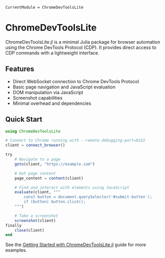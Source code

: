```@meta
CurrentModule = ChromeDevToolsLite
```

# ChromeDevToolsLite

ChromeDevToolsLite.jl is a minimal Julia package for browser automation using the Chrome DevTools Protocol (CDP). It provides direct access to CDP commands with a lightweight interface.

## Features

- Direct WebSocket connection to Chrome DevTools Protocol
- Basic page navigation and JavaScript evaluation
- DOM manipulation via JavaScript
- Screenshot capabilities
- Minimal overhead and dependencies

## Quick Start

```julia
using ChromeDevToolsLite

# Connect to Chrome running with --remote-debugging-port=9222
client = connect_browser()

try
    # Navigate to a page
    goto(client, "https://example.com")

    # Get page content
    page_content = content(client)

    # Find and interact with elements using JavaScript
    evaluate(client, """
        const button = document.querySelector('#submit-button');
        if (button) button.click();
    """)

    # Take a screenshot
    screenshot(client)
finally
    close(client)
end
```

See the [Getting Started with ChromeDevToolsLite.jl](@ref) guide for more examples.